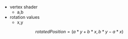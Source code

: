 - vertex shader
  - a,b
- rotation values
  - x,y

```math
rotatedPosition  = ( a*y+b*x,b*y-a*x)
```